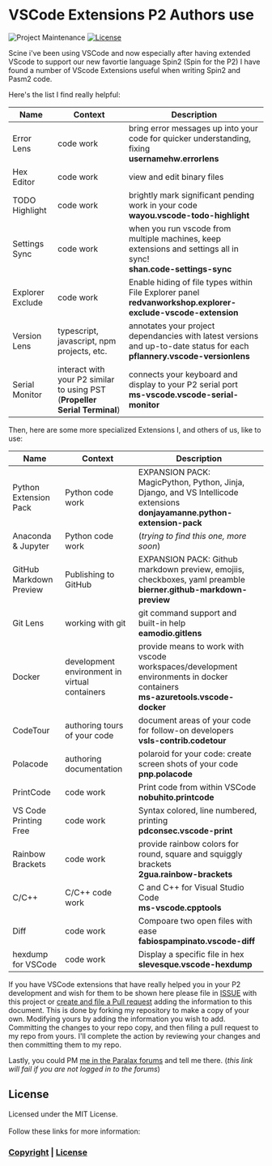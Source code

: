 # VSCode Extensions P2 Authors use


![Project Maintenance][maintenance-shield]
[![License][license-shield]](LICENSE)

Scine i've been using VSCode and now especially after having extended VScode to support our new favortie language Spin2 (Spin for the P2) I have found a number of VScode Extensions useful when writing Spin2 and Pasm2 code. 

Here's the list I find really helpful:

| Name | Context | Description |
|------------|--------|--------|
| Error Lens | code work | bring error messages up into your code for quicker understanding, fixing<br>**usernamehw.errorlens** |
| Hex Editor | code work | view and edit binary files || peacock | many open contexts at same time | for coloring open workspaces |
| TODO Highlight | code work | brightly mark significant pending work in your code<br>**wayou.vscode-todo-highlight** |
| Settings Sync | code work | when you run vscode from multiple machines, keep extensions and settings all in sync!<br>**shan.code-settings-sync**|
| Explorer Exclude| code work | Enable hiding of file types within File Explorer panel<br>**redvanworkshop.explorer-exclude-vscode-extension**|
| Version Lens | typescript, javascript, npm projects, etc.| annotates your project dependancies with latest versions and up-to-date status for each<br>**pflannery.vscode-versionlens** |
| Serial Monitor | interact with your P2 similar to using PST (**Propeller Serial Terminal**) | connects your keyboard and display to your P2 serial port<br>**ms-vscode.vscode-serial-monitor** |

Then, here are some more specialized Extensions I, and others of us, like to use:

| Name | Context | Description |
|------------|--------|--------|
| Python Extension Pack | Python code work | EXPANSION PACK: MagicPython, Python, Jinja, Django, and VS Intellicode extensions <br>**donjayamanne.python-extension-pack**|
| Anaconda & Jupyter | Python code work | (_trying to find this one, more soon_) |
| GitHub Markdown Preview | Publishing to GitHub | EXPANSION PACK: Github markdown preview, emojiis, checkboxes, yaml preamble<br>**bierner.github-markdown-preview** |
| Git Lens | working with git | git command support and built-in help<br>**eamodio.gitlens** |
| Docker | development environment in virtual containers | provide means to work with vscode workspaces/development environments in docker containers<br>**ms-azuretools.vscode-docker** |
| CodeTour | authoring tours of your code | document areas of your code for follow-on developers<br>**vsls-contrib.codetour** |
| Polacode | authoring documentation | polaroid for your code: create screen shots of your code<br>**pnp.polacode** |
| PrintCode | code work | Print code from within VSCode<br>**nobuhito.printcode** |
| VS Code Printing Free | code work | Syntax colored, line numbered, printing<br>**pdconsec.vscode-print** |
| Rainbow Brackets | code work | provide rainbow colors for round, square and squiggly brackets<br>**2gua.rainbow-brackets** |
| C/C++ | C/C++ code work| C and C++ for Visual Studio Code<br>**ms-vscode.cpptools**  |
| Diff | code work | Compoare two open files with ease <br>**fabiospampinato.vscode-diff** |
| hexdump for VSCode | code work | Display a specific file in hex <br>**slevesque.vscode-hexdump** |

If you have VSCode extensions that have really helped you in your P2 development and wish for them to be shown here please file in [ISSUE](https://github.com/ironsheep/P2-vscode-extensions/issues) with this project or [create and file a Pull request](https://docs.github.com/en/github/collaborating-with-issues-and-pull-requests) adding the information to this document.  This is done by forking my repository to make a copy of your own. Modifying yours by adding the information you wish to add. Committing the changes to your repo copy, and then filing a pull request to my repo from yours.  I'll complete the action by reviewing your changes and then committing them to my repo.

Lastly, you could PM [me in the Paralax forums](https://forums.parallax.com/profile) and tell me there. (_this link will fail if you are not logged in to the forums_)

## License

Licensed under the MIT License. <br>
<br>
Follow these links for more information:

### [Copyright](copyright) | [License](LICENSE)



[maintenance-shield]: https://img.shields.io/badge/maintainer-stephen%40ironsheep%2ebiz-blue.svg?style=for-the-badge

[license-shield]: https://camo.githubusercontent.com/bc04f96d911ea5f6e3b00e44fc0731ea74c8e1e9/68747470733a2f2f696d672e736869656c64732e696f2f6769746875622f6c6963656e73652f69616e74726963682f746578742d646976696465722d726f772e7376673f7374796c653d666f722d7468652d6261646765
